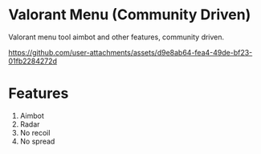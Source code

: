 # Valorant Menu (Community Driven)
Valorant menu tool aimbot and other features, community driven.

https://github.com/user-attachments/assets/d9e8ab64-fea4-49de-bf23-01fb2284272d

# Features
1. Aimbot
2. Radar
3. No recoil
4. No spread

